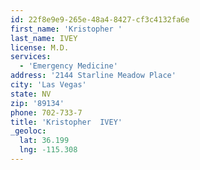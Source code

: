 ```yaml
---
id: 22f8e9e9-265e-48a4-8427-cf3c4132fa6e
first_name: 'Kristopher '
last_name: IVEY
license: M.D.
services:
  - 'Emergency Medicine'
address: '2144 Starline Meadow Place'
city: 'Las Vegas'
state: NV
zip: '89134'
phone: 702-733-7
title: 'Kristopher  IVEY'
_geoloc:
  lat: 36.199
  lng: -115.308
---
```


